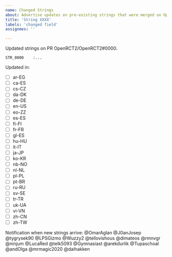 ```yaml
---
name: Changed Strings
about: Advertise updates on pre-existing strings that were merged on OpenRCT2
title: 'String XXXX'
labels: 'changed field'
assignees: ''

---
```


Updated strings on PR OpenRCT2/OpenRCT2#0000.

```
STR_0000    :...
```

Updated in:
- [ ] ar-EG
- [ ] ca-ES
- [ ] cs-CZ
- [ ] da-DK
- [ ] de-DE
- [ ] en-US
- [ ] eo-ZZ
- [ ] es-ES
- [ ] fi-FI
- [ ] fr-FR
- [ ] gl-ES
- [ ] hu-HU
- [ ] it-IT
- [ ] ja-JP
- [ ] ko-KR
- [ ] nb-NO
- [ ] nl-NL
- [ ] pl-PL
- [ ] pt-BR
- [ ] ru-RU
- [ ] sv-SE
- [ ] tr-TR
- [ ] uk-UA
- [ ] vi-VN
- [ ] zh-CN
- [ ] zh-TW

Notification when new strings arrive:
@OmarAglan @J0anJosep @tygrysek90 @LPSGizmo @Wuzzy2 @tellovishous @dimateos @rmnvgr @ninjum @LucaRed @telk5093 @Gymnasiast @arekdurlik @Tupaschoal @andOlga @mrmagic2020 @daihakken

